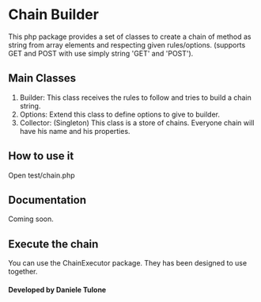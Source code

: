 # Chain Builder
This php package provides a set of classes to create a chain of method as string from array elements and respecting given rules/options.
(supports GET and POST with use simply string 'GET' and 'POST').

## Main Classes
1. Builder: This class receives the rules to follow and tries to build a chain string.
2. Options: Extend this class to define options to give to builder.
3. Collector: (Singleton) This class is a store of chains. Everyone chain will have his name and his properties.

## How to use it
Open test/chain.php

## Documentation
Coming soon.

## Execute the chain
You can use the ChainExecutor package. They has been designed to use together.

#### Developed by Daniele Tulone
